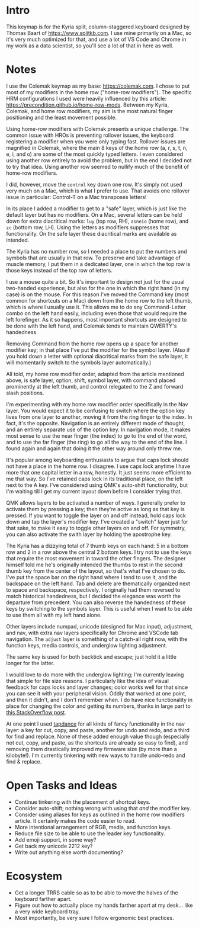 # Intro

This keymap is for the Kyria split, column-staggered keyboard
designed by Thomas Baart of https://www.splitkb.com.
I use mine primarily on a Mac, so it's very much optimized for that,
and use a lot of VS Code and Chrome in my work as a data scientist,
so you'll see a lot of that in here as well.

# Notes

I use the Colemak keymap as my base: https://colemak.com.
I chose to put most of my modifiers in the home row ("home-row modifiers").
The specific HRM configurations I used were heavily influenced by this article:
https://precondition.github.io/home-row-mods.
Between my Kyria, Colemak, and home row modifiers,
my aim is the most natural finger positioning and the least movement possible.

Using home-row modifiers with Colemak presents a unique challenge.
The common issue with HROs is preventing rollover issues,
the keyboard registering a modifier when you were only typing fast.
Rollover issues are magnified in Colemak, where the main 8 keys of the home row
(a, r, s, t, n, e, i, and o) are some of the most quickly typed letters.
I even considered using another row entirely to avoid the problem,
but in the end I decided not to try that idea.
Using another row seemed to nullify much of the benefit of home-row modifiers.

I did, however, move the `control` key down one row.
It's simply not used very much on a Mac, which is what I prefer to use.
That avoids one rollover issue in particular:
Control-T on a Mac transposes letters!

In its place I added a modifier to get to a "safe" layer,
which is just like the default layer but has no modifiers.
On a Mac, several letters can be held down for extra diacritical marks:
`luy` (top row, RH), `asneio` (home row), and `zc` (bottom row, LH).
Using the letters as modifiers suppresses that functionality.
On the safe layer these diacritical marks are available as intended.

The Kyria has no number row, so I needed a place to put the numbers and symbols
that are usually in that row.
To preserve and take advantage of muscle memory, I put them in a dedicated layer,
one in which the top row is those keys instead of the top row of letters.

I use a mouse quite a bit.
So it's important to design not just for the usual two-handed experience,
but also for the one in which the right hand (in my case) is on the mouse.
For this reason I've moved the Command key (most common for shortcuts on a Mac)
down from the home row to the left thumb, which is where I usually use it.
This allows me to do any Command-Letter combo on the left hand easily,
including even those that would require the left forefinger.
As it so happens, most important shortcuts are designed to be done with the left hand,
and Colemak tends to maintain QWERTY's handedness.

Removing Command from the home row opens up a space for another modifier key;
in that place I've put the modifier for the symbol layer.
(Also if you hold down a letter with optional diacritical marks from the safe layer,
it will momentarily switch to the symbols layer automatically.)

All told, my home row modifier order, adapted from the article mentioned above,
is safe layer, option, shift, symbol layer,
with command placed prominently at the left thumb,
and control relegated to the Z and forward slash positions.

I'm experimenting with my home row modifier order specifically in the Nav layer.
You would expect it to be confusing to switch where the option key lives
from one layer to another, moving it from the ring finger to the index.
In fact, it's the opposite.
Navigation is an entirely different mode of thought,
and an entirely separate use of the option key.
In navigation mode, it makes most sense
to use the near finger (the index) to go to the end of the word,
and to use the far finger (the ring) to go all the way to the end of the line.
I found again and again that doing it the other way around only threw me.

It's popular among keyboarding enthusiasts to argue
that caps lock should not have a place in the home row.
I disagree.
I use caps lock anytime I have more that one capital letter in a row, honestly.
It just seems more efficient to me that way.
So I've retained caps lock in its traditional place, on the left next to the A key.
I've considered using QMK's auto-shift functionality,
but I'm waiting till I get my current layout down before I consider trying that.

QMK allows layers to be activated a number of ways.
I generally prefer to activate them by pressing a key;
then they're active as long as that key is pressed.
If you want to toggle the layer on and off instead,
hold caps lock down and tap the layer's modifier key.
I've created a "switch" layer just for that sake,
to make it easy to toggle other layers on and off.
For symmetry, you can also activate the swith layer by holding the apostrophe key.

The Kyria has a dizzying total of 7 thumb keys on each hand:
5 in a bottom row and 2 in a row above the central 2 bottom keys.
I try not to use the keys that require the most movement in toward the other fingers.
The designer himself told me he's originally intended the thumbs to rest
in the second thumb key from the center of the layout,
so that's what I've chosen to do.
I've put the space bar on the right hand where I tend to use it,
and the backspace on the left hand.
Tab and delete are thematically organized next to space and backspace, respectively.
I originally had them reversed to match historical handedness,
but I decided the elegance was worth the departure from precedent.
You can also reverse the handedness of these keys by switching to the symbols layer.
This is useful when I want to be able to use them all with my left hand alone.

Other layers include numpad, unicode (designed for Mac input), adjustment, and nav,
with extra nav layers specifically for Chrome and VSCode tab navigation.
The `adjust` layer is something of a catch-all right now, with the function keys,
media controls, and underglow lighting adjustment.

The same key is used for both backtick and escape;
just hold it a little longer for the latter.

I would love to do more with the underglow lighting;
I'm currently leaving that simple for file size reasons.
I particularly like the idea of visual feedback for caps locks and layer changes;
color works well for that since you can see it with your peripheral vision.
Oddly that worked at one point, and then it didn't, and I don't remember when.
I do have nice functionality in place for changing the color and getting its numbers,
thanks in large part to [this StackOverflow post][lighting-stackoverflow].

At one point I used [tapdance][tapdance] for all kinds of fancy functionality
in the nav layer:
a key for cut, copy, and paste,
another for undo and redo,
and a third for find and replace.
None of these added enough value though
(especially not cut, copy, and paste, as the shortcuts are already so easy to find),
and removing them drastically improved my firmware size (by more than a kilobyte!).
I'm currently tinkering with new ways to handle undo-redo and find & replace.

# Open Tasks and Ideas

* Continue tinkering with the placement of shortcut keys.
* Consider auto-shift; nothing wrong with using that _and_ the modifier key.
* Consider using aliases for keys as outlined in the home row modifiers article.
  It certainly makes the code easier to read.
* More intentional arrangement of RGB, media, and function keys.
* Reduce file size to be able to use the leader key functionality.
* Add emoji support, in some way?
* Get back my unicode 2212 key?
* Write out anything else worth documenting?

# Ecosystem

* Get a longer TRRS cable so as to be able to move the halves of the keyboard
  farther apart.
* Figure out how to actually place my hands farther apart at my desk…
  like a very wide keyboard tray.
* Most importantly, be very sure I follow ergonomic best practices.

[lighting-stackoverflow]: https://stackoverflow.com/questions/65556317/qmk-rgb-saturation-bottoms-out
[tapdance]: https://beta.docs.qmk.fm/using-qmk/software-features/feature_tap_dance

